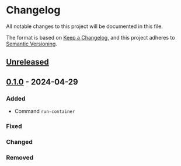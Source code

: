 # Changelog

All notable changes to this project will be documented in this file.

The format is based on [Keep a Changelog](https://keepachangelog.com/en/1.0.0/),
and this project adheres to [Semantic Versioning](https://semver.org/spec/v2.0.0.html).

## [Unreleased]

## [0.1.0] - 2024-04-29

### Added

- Command `run-container`

### Fixed

### Changed

### Removed


[unreleased]: https://github.com/IslasGECI/container_runner/compare/HEAD...v0.1.0
[0.1.0]: https://github.com/IslasGECI/container_runner/compare/v0.0.1...v0.1.0
[0.0.1]: https://github.com/IslasGECI/container_runner/releases/tag/v0.0.1
